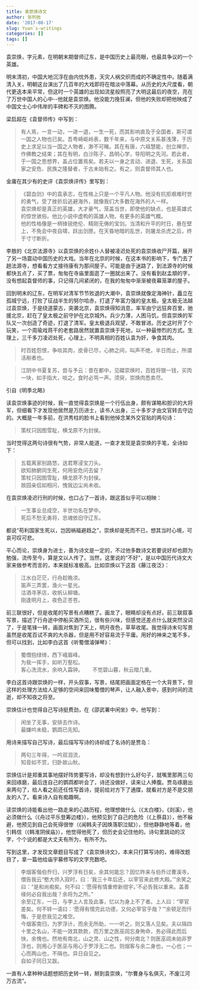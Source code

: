```yaml
---
title: 袁崇焕诗文
author: 张列弛
date: '2017-08-17'
slug: Yuan`s-writings
categories: []
tags: []
---
```


袁崇焕，字元素，在明朝末期督师辽东，是中国历史上最亮眼，也最具争议的一个英雄。

明末清初，中国大地沉浮在由内忧外患，天灾人祸交织而成的不确定性中。随着满清入关，明朝这台演出了几百年的大戏即将在暗淡中落幕。从历史的大尺度看，朝代更迭本来平常，但这时一个英雄的出现如流星般照亮了大明这最后的夜空，亮在了万世中国人的心中--他就是袁崇焕。他没能力挽狂澜，但他的失败却把他映成了中国文士心中伟岸的丰碑和不灭的图腾。

梁启超在《袁督师传》中写到：

> 有人焉，一言一动，一进一退，一生一死，而其影响直及于全国者，斯可谓一国之人物也已矣。吾粤崎岖岭表，数千年来，与中原文关系甚浅薄，于历史上求足以当一国之人物者，渺不可睹。其在有唐，六祖慧能，创立禅宗，作佛教之结束；其在有明，白沙陈子，昌明心学，导阳明之先河。若此者，于一国之思想界，盖占位置焉矣。若夫以一身之言动、进退、生死，关系国家之安危、民族之隆替者，于古未始有之。有之，则袁督师其人也。 

金庸在其少有的史评《袁崇焕评传》里写到：

> 《碧血剑》中的袁承志，在性格上只是一个平凡人物。他没有抗拒艰难时世的勇气，受了挫折后逃避海外，就像我们大多数在海外的人一样。  
袁崇焕却是真正的英雄，大才豪气，笼盖当世，即使他的缺点，也是英雄式的惊世骇俗。他比小说中虚构的英雄人物，有更多的英雄气概。  
他的性格像是一柄锋锐绝伦、精刚无俦的宝剑。当清和升平的时日，悬在壁上，不免会中夜自啸，跃出剑匣。在天昏地暗的乱世，则屠龙杀虎之后，终于寸寸断折。

李敖的《北京法源寺》以袁崇焕的佘姓仆人替被凌迟处死的袁崇焕收尸开篇，展开了另一场震动中国历史的大戏。当年在北京的时候，在这本书的影响下，专门去了趟法源寺，想看看方丈接待康有为那间屋子。可能是由于迷路了，到法源寺的时候都快五点了，买了票，匆匆在寺庙里面逛了一圈就出来了。没有看到赵孟頫的字，没有想起袁督师的事，只记得几间紧闭的，在我的匆匆中渐渐被夜幕笼罩的屋子。

回到明末的辽东，在明军对清军节节败退的大潮中，袁崇焕就像定海神针，矗立在孤城宁远，打败了征战半生的努尔哈赤，打退了年富力强的皇太极。皇太极无法越过袁崇焕，于是绕道蒙古，突袭北京，袁崇焕得知消息，率军由宁远狂奔百里，驰援北京，赶在了皇太极之前守护在北京城外。兵少力薄，人困马饥，但袁崇焕的军队又一次创造了奇迹，打退了清军。皇太极退兵观望，不敢冒进。历史这时开了个玩笑，一个周瑜戏蒋干的老套路居然就置袁崇焕于死地，以一种最惨烈的方式。生理上，三千多刀凌迟处死，心理上，不明真相的百姓认袁为奸，争食其肉。

> 时百姓怨恨，争啖其肉，皮骨已尽，心肺之间，叫声不绝，半日而止，所谓活剐者也。　　

> 江阴中书夏复苏，尝与予云：昔在都中，见磔崇焕时，百姓将银一钱，买肉一块，如手指大，啖之。食时必骂一声。须臾，崇焕肉悉卖尽。  

引自《明季北略》

读袁崇焕事迹的时候，我一直觉得袁崇焕是一个行伍出身，颇有谋略和胆识的大将军，但细看下才发现他居然是万历进士，读书人出身，三十多岁才由文官转去守边的。大概是一年多前，在洪秀柱的脸书上看到他悼念某外交官贴的两句诗：

> 策杖只因图雪耻，横戈原不为封侯。

当时觉得这两句诗很有气势，非常人能道，一查才发现是袁崇焕的手笔，全诗如下：

> 五载离家别路悠，送君寒浸宝刀头。  
欲知肺腑同生死，何用安危问去留？  
策杖只因图雪耻，横戈原不为封侯。  
故园亲侣如相问，愧我边尘尚未收。

在袁崇焕凌迟行刑的时候，也口占了一首诗，跟这首似乎可以相映：

> 一生事业总成空，半世功名在梦中。  
死后不愁无勇将，忠魂依旧守辽东。

都说“苟利国家生死以，岂因祸福避趋之”，崇焕却是死而不已，想其当时心境，可哀可叹可悲。

平心而论，崇焕身为进士，善为诗文是一定的，不过他多数诗文若要说好却也颇为勉强，流传至今，算是文以人传了。当然，这里说的“不好”，是以中国历代诗文大家来做参考而言的，本来就标准极高。比如崇焕以下这首《藤江夜泛》：

> 江水白茫茫，行舟趁晚凉。  
笛声三弄罢，渔火一星光。  
沽酒寻茅店，收帆认柳塘。  
刚逢明月上，夜色正苍苍。

前三联很好，但是收尾的写景有点糟糕了。画龙了，眼睛却没有点好。前三联叙事写景，描述了行舟途中停船买酒所见，很有些兴味，但感觉还差点什么就突然没词了，于是笔锋一转，画面对焦到了天上，明月夜色，草草收尾。我觉得诗末句写景虽然是收尾百试不爽的大杀器，但是用不好容易流于平庸。用好的神来之笔不多，但可以找到，比如李白这首《听蜀僧濬弹琴》：

> 蜀僧抱绿绮，西下峨眉峰。  
为我一挥手，如听万壑松。  
客心洗流水，余响入霜钟。　　
不觉碧山暮，秋云暗几重。  


李白这首诗跟崇焕的一样，开头叙事，写景，结尾把画面定格在一个大背景下，但这样的处理方法给人足够的空间来回味蜀僧的琴声，让人融入景中，感到时间的流逝，却不知夜之将至。

崇焕估计也觉得自己写诗挺费劲，在《邵武署中闲坐》中，他写到：

> 闲坐了无事，安排去作诗。  
最嫌吟未稳，鹦鹉已先知。

用诗来描写自己写诗，最后描写写诗的诗却成了名诗的是贾岛：

> 两句三年得，一吟双泪流，  
知音如不赏，归卧故山秋。

崇焕估计是郑重其事地摆好阵势要写诗，却没有想到什么好句子，就嘴里那两三句来回琢磨，最后连自己的鹦鹉都听会了，诗还没做好，读来让人捧腹。贾岛琢磨出来两句了，给人看之前还任性写首诗，提前给对方下了通牒，就看对方是不是交朋友的人了。看来诗人自有痴趣啊。

读崇焕的诗能看出他一路走来的心路历程，他理想做什么（《太白楼》，《剡溪），他必须做什么（《舟过平乐登筹边楼》），他预见到了自己的危险（《上蔡县》），他不躲避，他预见到自己会死得很惨（《闻韩夫子因焕落职泣赋》），但他静静地等着，他引韩信（《韩淮阴侯庙》），他觉得他死了，但历史会记住他的。诗句里跳动的汉字，个个说的都是大丈夫有所为，有所不为。

写到这里，才发现文章题目写成了《袁崇焕诗文》，本来只打算写诗的，难得改题目了，拿一篇他给庙宇募修写的文字充数吧。

>  李烟客偕伯乔归，兴罗浮有日矣，余其何能忘？因忆昨来与伯乔过曹溪寺，僧告我云“憨大师入寂时，曰：‘我三十年后还，以宰官来此修大殿。’”余笑之曰：“是和尚痴矣。何不曰：‘愿得有情重修新绀宇。’不必告我以重来。盖善缘何必自我出哉？余将为之所。”  
余至辽东，一日，与李上人言及此事，忆以为身上不了者。上人曰：“宰官差矣。何不转一语曰：‘愿得有情完此功德，又何必宰官乎哉？’”余顿足而忏悔，于是悲我见之难空。  
今烟客南归，为罗浮计，而余无所助，一一听之，则又落人见矣。夫以隔四十里之名山，不能一效其款款，而万里之医巫闾忘身殉命，务必得此而后快，余愧也。然地有南北，山之灵、山之性，何分南北？则医巫闾未始非罗浮也，则用心于医巫与用心于罗浮无二也。则烟客与余二身也，一心也；一心而两山也，不隔也。异日自见之。  
自如子同日又跋。

一直有人拿种种话题想把历史转一转，掰到袁崇焕，“尔曹身与名俱灭，不废江河万古流”。





